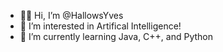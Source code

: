 - 👋🏽 Hi, I’m @HallowsYves
- 👀 I’m interested in Artifical Intelligence!
- 🌱 I’m currently learning Java, C++, and Python

<!---
HallowsYves/HallowsYves is a ✨ special ✨ repository because its `README.md` (this file) appears on your GitHub profile.
You can click the Preview link to take a look at your changes.
--->
